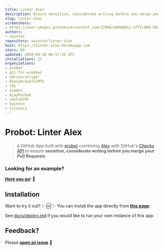 ```yaml
---
title: Linter Alex
description: Ensure sensitive, considerate writing before you merge your Pull Requests
slug: linter-alex
screenshots:
- https://user-images.githubusercontent.com/27806/40088811-47f2c860-586e-11e8-9c4b-0f5b569a034c.png
authors:
- swinton
repository: swinton/linter-alex
host: https://linter-alex.herokuapp.com
stars: 60
updated: 2018-09-18 06:57:25 UTC
installations: 23
organizations:
- probot
- git-for-windows
- adriancarriger
- PennyDreadfulMTG
- l0s
- 4cm4k1
- AjayPoshak
- santi6291
- swinton
- silasary
---
```


# Probot: Linter Alex

> a GitHub App built with [probot](https://github.com/probot/probot) combining [Alex](http://alexjs.com/) with GitHub's [Checks API](https://developer.github.com/changes/2018-05-07-new-checks-api-public-beta/) to ensure **sensitive, considerate writing before you merge your Pull Requests**.

### Looking for an example?

[**Here you go**](https://github.com/swinton/example/runs/449335)! :eyes:

## Installation

Want to try it out? :sparkles: :cool: :sparkles: You can install the app directly from [**this page**](https://github.com/apps/linter-alex).

See [docs/deploy.md](https://github.com/swinton/linter-alex/blob/master/docs/deploy.md) if you would like to run your own instance of this app.

## Feedback?

Please [**open an issue**](https://github.com/swinton/linter-alex/issues/new) :bow:
